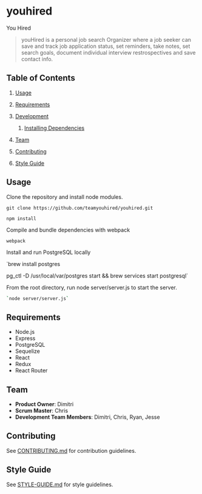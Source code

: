 # youhired

You Hired

> youHired is a personal job search Organizer where a job seeker can save and track job application status, set reminders, take notes, set search goals, document individual interview restrospectives and save contact info.

## Table of Contents

1. [Usage](#Usage)

1. [Requirements](#requirements)
1. [Development](#development)
    1. [Installing Dependencies](#installing-dependencies)
1. [Team](#team)
1. [Contributing](#contributing)
1. [Style Guide](#style-guide)

## Usage

Clone the repository and install node modules.

`git clone https://github.com/teamyouhired/youhired.git`

`npm install`


Compile and bundle dependencies with webpack

`webpack`


Install and run PostgreSQL locally

`brew install postgres

pg_ctl -D /usr/local/var/postgres start && brew services start postgresql`


From the root directory, run node server/server.js to start the server.

``` sh
`node server/server.js`
```

## Requirements

- Node.js
- Express
- PostgreSQL
- Sequelize
- React
- Redux
- React Router

## Team

  - __Product Owner__: Dimitri
  - __Scrum Master__: Chris
  - __Development Team Members__: Dimitri, Chris, Ryan, Jesse 

## Contributing

See [CONTRIBUTING.md](CONTRIBUTING.md) for contribution guidelines.

## Style Guide
See [STYLE-GUIDE.md](STYLE-GUIDE.md) for style guidelines.
